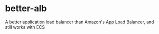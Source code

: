# better-alb
A better application load balancer than Amazon's App Load Balancer, and still works with ECS
